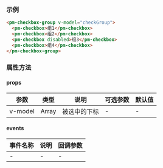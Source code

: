 ### 示例
```html
<pm-checkbox-group v-model="checkGroup">
  <pm-checkbox>组1</pm-checkbox>
  <pm-checkbox>组2</pm-checkbox>
  <pm-checkbox disabled>组3</pm-checkbox>
  <pm-checkbox>组4</pm-checkbox>
</pm-checkbox-group>
```
### 属性方法
#### props
| 参数 | 类型 | 说明 | 可选参数 | 默认值 |
| --- | --- | --- | --- | ---|
| v-model | Array | 被选中的下标 | - | - |
#### events
| 事件名称 | 说明 | 回调参数 | 
| --- | --- | --- |
| - | - | - |
